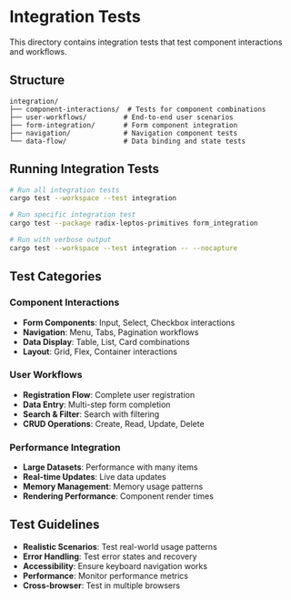 # Integration Tests

This directory contains integration tests that test component interactions and workflows.

## Structure

```
integration/
├── component-interactions/  # Tests for component combinations
├── user-workflows/         # End-to-end user scenarios
├── form-integration/       # Form component integration
├── navigation/             # Navigation component tests
└── data-flow/              # Data binding and state tests
```

## Running Integration Tests

```bash
# Run all integration tests
cargo test --workspace --test integration

# Run specific integration test
cargo test --package radix-leptos-primitives form_integration

# Run with verbose output
cargo test --workspace --test integration -- --nocapture
```

## Test Categories

### Component Interactions
- **Form Components**: Input, Select, Checkbox interactions
- **Navigation**: Menu, Tabs, Pagination workflows
- **Data Display**: Table, List, Card combinations
- **Layout**: Grid, Flex, Container interactions

### User Workflows
- **Registration Flow**: Complete user registration
- **Data Entry**: Multi-step form completion
- **Search & Filter**: Search with filtering
- **CRUD Operations**: Create, Read, Update, Delete

### Performance Integration
- **Large Datasets**: Performance with many items
- **Real-time Updates**: Live data updates
- **Memory Management**: Memory usage patterns
- **Rendering Performance**: Component render times

## Test Guidelines

- **Realistic Scenarios**: Test real-world usage patterns
- **Error Handling**: Test error states and recovery
- **Accessibility**: Ensure keyboard navigation works
- **Performance**: Monitor performance metrics
- **Cross-browser**: Test in multiple browsers
